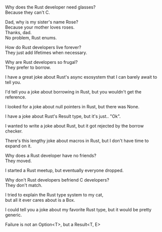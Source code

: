 Why does the Rust developer need glasses?  
Because they can't C.  

Dad, why is my sister's name Rose?  
Because your mother loves roses.  
Thanks, dad.  
No problem, Rust enums.  

How do Rust developers live forever?  
They just add lifetimes when necessary.  

Why are Rust developers so frugal?  
They prefer to borrow.  

I have a great joke about Rust's async esosystem that I can barely await to tell you.  

I'd tell you a joke about borrowing in Rust, but you wouldn't get the reference.  

I looked for a joke about null pointers in Rust, but there was None.  

I have a joke about Rust's Result type, but it's just.. "Ok".  

I wanted to write a joke about Rust, but it got rejected by the borrow checker.  

There's this lengthy joke about macros in Rust, but I don't have time to expand on it.  

Why does a Rust developer have no friends?  
They moved.

I started a Rust meetup, but eventually everyone dropped.  

Why don't Rust developers befriend C developers?  
They don't match.

I tried to explain the Rust type system to my cat,  
but all it ever cares about is a Box.

I could tell you a joke about my favorite Rust type, but it would be pretty generic. 

Failure is not an Option\<T>, but a Result<T, E>
